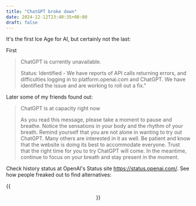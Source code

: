 ```yaml
---
title: "ChatGPT broke down"
date: 2024-12-12T23:40:35+08:00
draft: false
---
```


It's the first Ice Age for AI, but certainly not the last:

First

> ChatGPT is currently unavailable.
>
> Status: Identified - We have reports of API calls returning errors, and difficulties logging in to platform.openai.com and ChatGPT. We have identified the issue and are working to roll out a fix."

Later some of my friends found out:

> ChatGPT is at capacity right now
>
> As you read this message, please take a moment to pause and breathe. Notice the sensations in your body and the rhythm of your breath. Remind yourself that you are not alone in wanting to try out ChatGPT. Many others are interested in it as well. Be patient and know that the website is doing its best to accommodate everyone. Trust that the right time for you to try ChatGPT will come. In the meantime, continue to focus on your breath and stay present in the moment.
> 	

Check history status at OpenAI's Status site https://status.openai.com/. See how people freaked out to find alternatives:

{{<figure align="center" src="/google_ad_gossip/chatgpt_alternative_trend.jpeg" caption="Data from Google Trends (popular keyword search)." width="100%">}}
